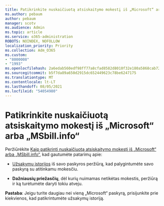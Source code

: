 ```yaml
---
title: Patikrinkite nuskaičiuotą atsiskaitymo mokestį iš „Microsoft“ arba „MSbill.info“
ms.author: pebaum
author: pebaum
manager: scotv
ms.audience: Admin
ms.topic: article
ms.service: o365-administration
ROBOTS: NOINDEX, NOFOLLOW
localization_priority: Priority
ms.collection: Adm_O365
ms.custom:
- "8000008"
- "1993"
ms.openlocfilehash: 2a6edab560edf98ff77a8cfad8582d8010f32e180a5868cab720aae6751f0c14
ms.sourcegitcommit: b5f7da89a650d2915dc652449623c78be6247175
ms.translationtype: MT
ms.contentlocale: lt-LT
ms.lasthandoff: 08/05/2021
ms.locfileid: "54054980"
---
```

# <a name="investigate-a-billing-charge-from-microsoft-or-msbill-dot-info"></a>Patikrinkite nuskaičiuotą atsiskaitymo mokestį iš „Microsoft“ arba „MSbill.info“

Peržiūrėkite [Kaip patikrinti nuskaičiuotą atsiskaitymo mokestį iš „Microsoft“ arba „MSbill.info“](https://support.microsoft.com/help/10623/microsoft-account-investigate-billing-charge), kad gautumėte patarimų apie: 

- [Užsakymų istorijos](https://account.microsoft.com/billing/orders/) iš savo paskyros peržiūrą, kad palygintumėte savo paskyrą su atitinkamu mokesčiu.

- **Dažniausių priežasčių**, dėl kurių nuimamas netikėtas mokestis, peržiūrą ir ką turėtumėte daryti tokiu atveju.

**Pastaba**: Jeigu turite daugiau nei vieną „Microsoft“ paskyrą, prisijunkite prie kiekvienos, kad patikrintumėte užsakymų istoriją.

